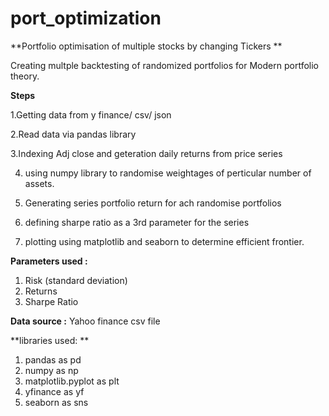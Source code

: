 # port_optimization
**Portfolio optimisation of multiple stocks by changing Tickers **

Creating multple backtesting of randomized portfolios for Modern portfolio theory.  

**Steps** 

1.Getting data from y finance/ csv/ json 

2.Read data via pandas library

3.Indexing Adj close and geteration daily returns from price series

4. using numpy library to randomise weightages of perticular number of assets.

5. Generating series portfolio return for ach randomise portfolios

6. defining sharpe ratio as a 3rd parameter for the series

7. plotting using matplotlib and seaborn to determine efficient frontier. 


**Parameters used :** 
1. Risk (standard deviation)
2. Returns
3. Sharpe Ratio 

**Data source :**
Yahoo finance 
csv file

**libraries used: **
 1. pandas as pd
 2. numpy as np
 3. matplotlib.pyplot as plt
 4. yfinance as yf
 5. seaborn as sns
